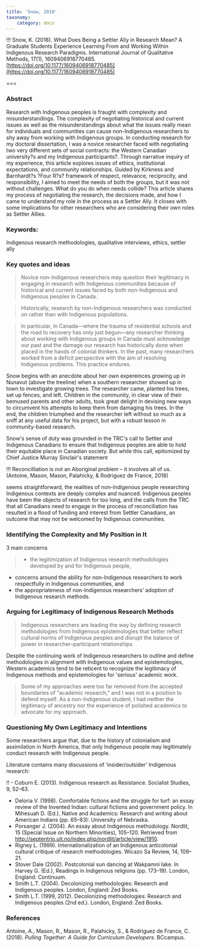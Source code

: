 ```yaml
---
title: 'Snow, 2018'
taxonomy:
    category: docs
---
```


!!! Snow, K. (2018). What Does Being a Settler Ally in Research Mean? A Graduate Students Experience Learning From and Working Within Indigenous Research Paradigms. International Journal of Qualitative Methods, 17(1), 1609406918770485. [https://doi.org/10.1177/1609406918770485](https://doi.org/10.1177/1609406918770485)



===

### Abstract

Research with Indigenous peoples is fraught with complexity and misunderstandings. The complexity of negotiating historical and current issues as well as the misunderstandings about what the issues really mean for individuals and communities can cause non-Indigenous researchers to shy away from working with Indigenous groups. In conducting research for my doctoral dissertation, I was a novice researcher faced with negotiating two very different sets of social contracts: the Western Canadian university?s and my Indigenous participants?. Through narrative inquiry of my experience, this article explores issues of ethics, institutional expectations, and community relationships. Guided by Kirkness and Barnhardt?s ?Four R?s? framework of respect, relevance, reciprocity, and responsibility, I aimed to meet the needs of both the groups, but it was not without challenges. What do you do when needs collide? This article shares my process of negotiating the research, the decisions made, and how I came to understand my role in the process as a Settler Ally. It closes with some implications for other researchers who are considering their own roles as Settler Allies.
### Keywords:
Indigenous research methodologies, qualitative interviews, ethics, settler ally

### Key quotes and ideas
> Novice non-Indigenous researchers may question their legitimacy in engaging in research with Indigenous communities because of historical and current issues faced by both non-Indigenous and Indigenous peoples in Canada.

> Historically, research by non-Indigenous researchers was conducted on rather than with Indigenous populations.

> In particular, in Canada—where the trauma of residential schools and the road to recovery has only just begun—any researcher thinking about working with Indigenous groups in Canada must acknowledge our past and the damage our research has historically done when placed in the hands of colonial thinkers. In the past, many researchers worked from a deficit perspective with the aim of resolving Indigenous problems. This practice endures.

Snow begins with an anecdote about her own expereinces growing up in Nunavut (above the treeline) when a southern researcher showed up in town to investigate growing trees. The researcher came, planted his trees, set up fences, and left. Children in the community, in clear view of their bemused parents and other adults, took great delight in devising new ways to circumvent his attempts to keep them from damaging his trees. In the end, the children triumphed and the researcher left without so much as a sniff at any useful data for his project, but with a robust lesson in community-based research.

Snow's sense of duty was grounded in the TRC's call to Settler and Indigenous Canadians to ensure that Indigenous peoples are able to hold their equitable place in Canadian society. But while this call, epitomized by Chief Justice Murray Sinclair's statement

!!! Reconcilliation is not an Aboriginal problem – it involves all of us. (Antoine, Mason, Mason, Palahicky, & Rodriguez de France, 2018)

seems straightforward, the realities of non-Indigenous people researching Indigenous contexts are deeply complex and nuanced. Indigenous peoples have been the objects of research for too long, and the calls from the TRC that all Canadians need to engage in the process of reconciliation has resulted in a flood of funding and interest from Settler Canadians, an outcome that may not be welcomed by Indigenous communities.

### Identifying the Complexity and My Position in It

3 main concerns
> - the legitimization of Indigenous research methodologies developed by and for Indigenous people,
- concerns around the ability for non-Indigenous researchers to work respectfully in Indigenous communities, and
- the appropriateness of non-Indigenous researchers’ adoption of Indigenous research methods.

### Arguing for Legitimacy of Indigenous Research Methods

> Indigenous researchers are leading the way by defining research methodologies from Indigenous epistemologies that better reflect cultural norms of Indigenous peoples and disrupt the balance of power in researcher–participant relationships

Despite the continuing work of Indigenous researchers to outline and define methodologies in alignment with Indigenous values and epistemologies, Western academics tend to be reticent to recognize the legitimacy of Indigenous methods and epistemologies for 'serious' academic work.

> Some of my approaches were too far removed from the accepted boundaries of “academic research,” and I was not in a position to defend myself: As a non-Indigenous student, I had neither the legitimacy of ancestry nor the experience of polished academics to advocate for my approach.

### Questioning My Own Legitimacy and Intentions

Some researchers argue that, due to the history of colonialism and assimilation in North America, that only Indigenous people may legitimately conduct research with Indigenous people.

Literature contains many discussions of 'insider/outsider' Indigenous research:

!! - Coburn E. (2013). Indigenous research as Resistance. Socialist Studies, 9, 52–63.
-  Deloria V. (1998). Comfortable fictions and the struggle for turf: an essay review of the Invented Indian: cultural fictions and government policy. In Mihesuah D. (Ed.), Native and Academics: Research and writing about American Indians (pp. 65–83): University of Nebraska.
- Porsanger J. (2004). An essay about Indigenous methodology. Nordlit, 15 (Special Issue on Northern Minorities), 105–120. Retrieved from http://septentrio.uit.no/index.php/nordlit/article/view/1910.
-  Rigney L. (1999). Internationalization of an Indigenous anticolonial cultural critique of research methodologies. Wicazo Sa Review, 14, 109–21.
- Stover Dale (2002). Postcolonial sun dancing at Wakpamni lake. In Harvey G. (Ed.), Readings in Indigenous religions (pp. 173–19). London, England: Continuum.
-  Smith L.T. (2004). Decolonizing methodologies: Research and Indigenous peoples. London, England: Zed Books.
- Smith L.T. (1999, 2012). Decolonizing methodologies: Research and Indigenous peoples (2nd ed.). London, England: Zed Books.


### References

Antoine, A., Mason, R., Mason, R., Palahicky, S., & Rodriguez de France, C. (2018). *Pulling Together: A Guide for Curriculum Developers.* BCcampus.
